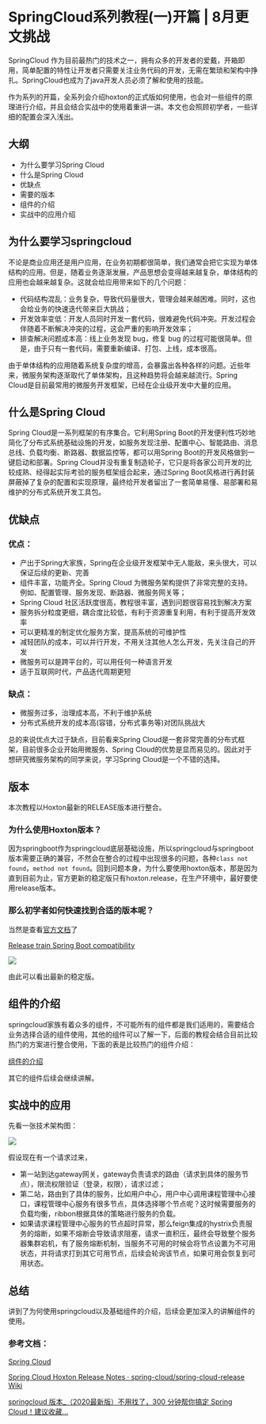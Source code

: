 # SpringCloud系列教程(一)开篇 | 8月更文挑战

SpringCloud 作为目前最热门的技术之一，拥有众多的开发者的爱戴，开箱即用，简单配置的特性让开发者只需要关注业务代码的开发，无需在繁琐和架构中挣扎。SpringCloud也成为了java开发人员必须了解和使用的技能。

作为系列的开篇，全系列会介绍hoxton的正式版如何使用，也会对一些组件的原理进行介绍，并且会结合实战中的使用着重讲一讲。本文也会照顾初学者，一些详细的配置会深入浅出。

## 大纲

- 为什么要学习Spring Cloud
- 什么是Spring Cloud
- 优缺点
- 需要的版本
- 组件的介绍
- 实战中的应用介绍

## 为什么要学习springcloud

不论是商业应用还是用户应用，在业务初期都很简单，我们通常会把它实现为单体结构的应用。但是，随着业务逐渐发展，产品思想会变得越来越复杂，单体结构的应用也会越来越复杂。这就会给应用带来如下的几个问题：

- 代码结构混乱：业务复杂，导致代码量很大，管理会越来越困难。同时，这也会给业务的快速迭代带来巨大挑战；
- 开发效率变低：开发人员同时开发一套代码，很难避免代码冲突。开发过程会伴随着不断解决冲突的过程，这会严重的影响开发效率；
- 排查解决问题成本高：线上业务发现 bug，修复 bug 的过程可能很简单。但是，由于只有一套代码，需要重新编译、打包、上线，成本很高。

由于单体结构的应用随着系统复杂度的增高，会暴露出各种各样的问题。近些年来，微服务架构逐渐取代了单体架构，且这种趋势将会越来越流行。Spring Cloud是目前最常用的微服务开发框架，已经在企业级开发中大量的应用。

## 什么是Spring Cloud

Spring Cloud是一系列框架的有序集合。它利用Spring Boot的开发便利性巧妙地简化了分布式系统基础设施的开发，如服务发现注册、配置中心、智能路由、消息总线、负载均衡、断路器、数据监控等，都可以用Spring Boot的开发风格做到一键启动和部署。Spring Cloud并没有重复制造轮子，它只是将各家公司开发的比较成熟、经得起实际考验的服务框架组合起来，通过Spring Boot风格进行再封装屏蔽掉了复杂的配置和实现原理，最终给开发者留出了一套简单易懂、易部署和易维护的分布式系统开发工具包。

## 优缺点

### 优点：

- 产出于Spring大家族，Spring在企业级开发框架中无人能敌，来头很大，可以保证后续的更新、完善
- 组件丰富，功能齐全。Spring Cloud 为微服务架构提供了非常完整的支持。例如、配置管理、服务发现、断路器、微服务网关等；
- Spring Cloud 社区活跃度很高，教程很丰富，遇到问题很容易找到解决方案
- 服务拆分粒度更细，耦合度比较低，有利于资源重复利用，有利于提高开发效率
- 可以更精准的制定优化服务方案，提高系统的可维护性
- 减轻团队的成本，可以并行开发，不用关注其他人怎么开发，先关注自己的开发
- 微服务可以是跨平台的，可以用任何一种语言开发
- 适于互联网时代，产品迭代周期更短

### 缺点：

- 微服务过多，治理成本高，不利于维护系统
- 分布式系统开发的成本高(容错，分布式事务等)对团队挑战大

总的来说优点大过于缺点，目前看来Spring Cloud是一套非常完善的分布式框架，目前很多企业开始用微服务、Spring Cloud的优势是显而易见的。因此对于想研究微服务架构的同学来说，学习Spring Cloud是一个不错的选择。

## 版本

本次教程以Hoxton最新的RELEASE版本进行整合。

### 为什么使用Hoxton版本？

因为springboot作为springcloud底层基础设施，所以springcloud与springboot版本需要正确的兼容，不然会在整合的过程中出现很多的问题，各种`class not found`，`method not found`。回到问题本身，为什么要使用hoxton版本，那是因为直到目前为止，官方更新的稳定版只有hoxton.release，在生产环境中，最好要使用release版本。

### 那么初学者如何快速找到合适的版本呢？

当然是查看[官方文档](https://spring.io/projects/spring-cloud)了

[Release train Spring Boot compatibility](https://www.notion.so/b5d2dcb092b443d89347c6c92f8c153f)

![](https://cdn.jsdelivr.net/gh/WinterChenS/imgrpo/blog/20210731124942.png)

由此可以看出最新的稳定版。

## 组件的介绍

springcloud家族有着众多的组件，不可能所有的组件都是我们适用的，需要结合业务选择合适的组件使用，其他的组件可以了解一下，后面的教程会结合目前比较热门的方案进行整合使用，下面的表是比较热门的组件介绍：

[组件的介绍](https://www.notion.so/8562d59086964ac6afe5b7f936887de4)

其它的组件后续会继续讲解。

## 实战中的应用

先看一张技术架构图：

![](https://cdn.jsdelivr.net/gh/WinterChenS/imgrpo/blog/20210731124958.png)

假设现在有一个请求过来，

- 第一站到达gateway网关，gateway负责请求的路由（请求到具体的服务节点），限流权限验证（登录，权限），请求过滤；
- 第二站，路由到了具体的服务，比如用户中心，用户中心调用课程管理中心接口，课程管理中心服务有很多节点，具体选择哪个节点呢？这时候需要服务的负载均衡，ribbon根据具体的策略进行服务的负载。
- 如果请求课程管理中心服务的节点超时异常，那么feign集成的hystrix负责服务的熔断，如果不熔断会导致请求阻塞，请求一直积压，最终会导致整个服务器集群宕机，有了服务熔断机制，当服务不可用的时候会将节点设置为不可用状态，并将请求打到其它可用节点，后续会轮询该节点，如果可用会恢复到可用状态。

## 总结

讲到了为何使用springcloud以及基础组件的介绍，后续会更加深入的讲解组件的使用。

### 参考文档：

[Spring Cloud](https://spring.io/projects/spring-cloud)

[Spring Cloud Hoxton Release Notes · spring-cloud/spring-cloud-release Wiki](https://github.com/spring-cloud/spring-cloud-release/wiki/Spring-Cloud-Hoxton-Release-Notes)

[springcloud 版本_（2020最新版）不用找了，300 分钟帮你搞定 Spring Cloud！建议收藏...](https://blog.csdn.net/weixin_39786341/article/details/111392364)